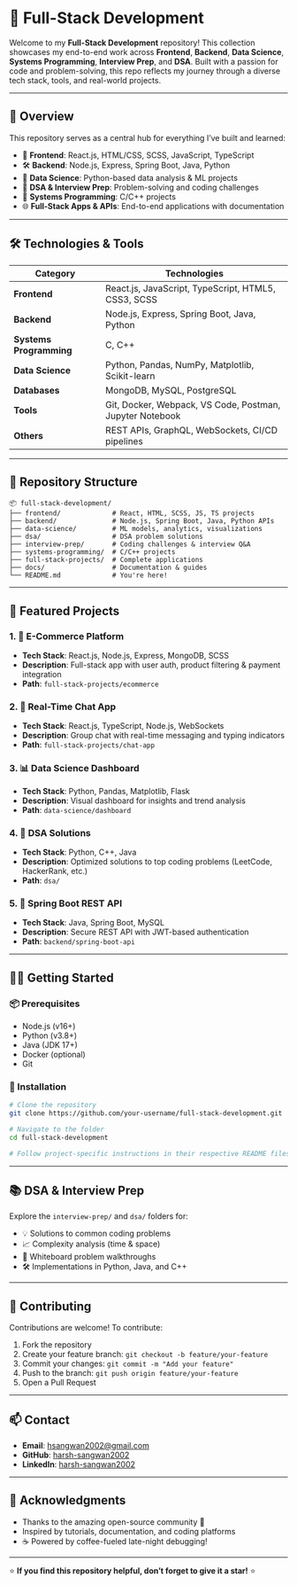 # 🚀 Full-Stack Development

Welcome to my **Full-Stack Development** repository! This collection showcases my end-to-end work across **Frontend**, **Backend**, **Data Science**, **Systems Programming**, **Interview Prep**, and **DSA**. Built with a passion for code and problem-solving, this repo reflects my journey through a diverse tech stack, tools, and real-world projects.

---

## 🌟 Overview

This repository serves as a central hub for everything I’ve built and learned:

- 🎨 **Frontend**: React.js, HTML/CSS, SCSS, JavaScript, TypeScript
- 🛠️ **Backend**: Node.js, Express, Spring Boot, Java, Python
- 🧠 **Data Science**: Python-based data analysis & ML projects
- 🧮 **DSA & Interview Prep**: Problem-solving and coding challenges
- 🧬 **Systems Programming**: C/C++ projects
- 🌐 **Full-Stack Apps & APIs**: End-to-end applications with documentation

---

## 🛠️ Technologies & Tools

| Category                | Technologies                                             |
| ----------------------- | -------------------------------------------------------- |
| **Frontend**            | React.js, JavaScript, TypeScript, HTML5, CSS3, SCSS      |
| **Backend**             | Node.js, Express, Spring Boot, Java, Python              |
| **Systems Programming** | C, C++                                                   |
| **Data Science**        | Python, Pandas, NumPy, Matplotlib, Scikit-learn          |
| **Databases**           | MongoDB, MySQL, PostgreSQL                               |
| **Tools**               | Git, Docker, Webpack, VS Code, Postman, Jupyter Notebook |
| **Others**              | REST APIs, GraphQL, WebSockets, CI/CD pipelines          |

---

## 📁 Repository Structure

```
📦 full-stack-development/
├── frontend/             # React, HTML, SCSS, JS, TS projects
├── backend/              # Node.js, Spring Boot, Java, Python APIs
├── data-science/         # ML models, analytics, visualizations
├── dsa/                  # DSA problem solutions
├── interview-prep/       # Coding challenges & interview Q&A
├── systems-programming/  # C/C++ projects
├── full-stack-projects/  # Complete applications
├── docs/                 # Documentation & guides
└── README.md             # You're here!
```

---

## 🌟 Featured Projects

### 1. 🛒 **E-Commerce Platform**

- **Tech Stack**: React.js, Node.js, Express, MongoDB, SCSS
- **Description**: Full-stack app with user auth, product filtering & payment integration
- **Path**: `full-stack-projects/ecommerce`

### 2. 💬 **Real-Time Chat App**

- **Tech Stack**: React.js, TypeScript, Node.js, WebSockets
- **Description**: Group chat with real-time messaging and typing indicators
- **Path**: `full-stack-projects/chat-app`

### 3. 📊 **Data Science Dashboard**

- **Tech Stack**: Python, Pandas, Matplotlib, Flask
- **Description**: Visual dashboard for insights and trend analysis
- **Path**: `data-science/dashboard`

### 4. 🧮 **DSA Solutions**

- **Tech Stack**: Python, C++, Java
- **Description**: Optimized solutions to top coding problems (LeetCode, HackerRank, etc.)
- **Path**: `dsa/`

### 5. 🔐 **Spring Boot REST API**

- **Tech Stack**: Java, Spring Boot, MySQL
- **Description**: Secure REST API with JWT-based authentication
- **Path**: `backend/spring-boot-api`

---

## 🧑‍💻 Getting Started

### 📦 Prerequisites

- Node.js (v16+)
- Python (v3.8+)
- Java (JDK 17+)
- Docker (optional)
- Git

### 🔧 Installation

```bash
# Clone the repository
git clone https://github.com/your-username/full-stack-development.git

# Navigate to the folder
cd full-stack-development

# Follow project-specific instructions in their respective README files
```

---

## 📚 DSA & Interview Prep

Explore the `interview-prep/` and `dsa/` folders for:

- 💡 Solutions to common coding problems
- 📈 Complexity analysis (time & space)
- 🧠 Whiteboard problem walkthroughs
- 🛠️ Implementations in Python, Java, and C++

---

## 🤝 Contributing

Contributions are welcome! To contribute:

1. Fork the repository
2. Create your feature branch: `git checkout -b feature/your-feature`
3. Commit your changes: `git commit -m "Add your feature"`
4. Push to the branch: `git push origin feature/your-feature`
5. Open a Pull Request

---

## 📫 Contact

- **Email**: [hsangwan2002@gmail.com](mailto:hsangwan2002@gmail.com)
- **GitHub**: [harsh-sangwan2002](https://github.com/harsh-sangwan2002)
- **LinkedIn**: [harsh-sangwan2002](https://linkedin.com/in/harsh-sangwan2002)

---

## 🌈 Acknowledgments

- Thanks to the amazing open-source community 🚀
- Inspired by tutorials, documentation, and coding platforms
- ☕ Powered by coffee-fueled late-night debugging!

---

⭐ **If you find this repository helpful, don’t forget to give it a star!** ⭐
